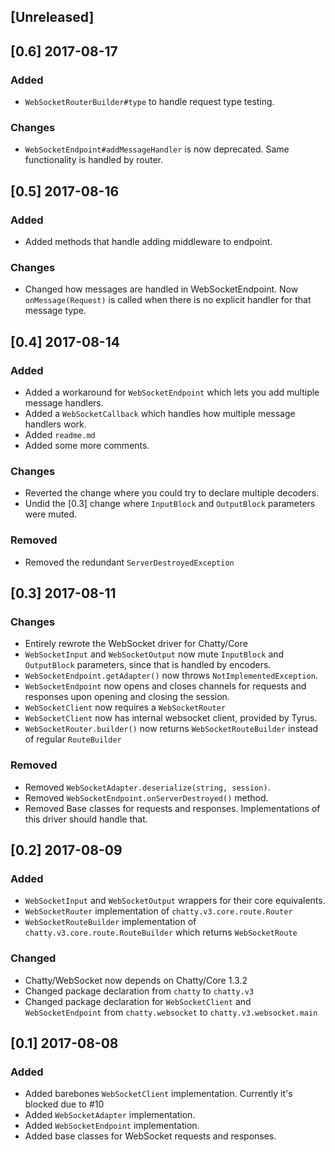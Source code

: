 ## [Unreleased]

## [0.6] 2017-08-17


### Added

- `WebSocketRouterBuilder#type` to handle request type testing.

### Changes

- `WebSocketEndpoint#addMessageHandler` is now deprecated. Same functionality is handled by router.

## [0.5] 2017-08-16

### Added 
- Added methods that handle adding middleware to endpoint.

### Changes

- Changed how messages are handled in WebSocketEndpoint. Now `onMessage(Request)` is called when there is no
explicit handler for that message type.

## [0.4] 2017-08-14

### Added

- Added a workaround for `WebSocketEndpoint` which lets you add multiple message handlers.
- Added a `WebSocketCallback` which handles how multiple message handlers work.
- Added `readme.md`
- Added some more comments.
 
### Changes

- Reverted the change where you could try to declare multiple decoders.
- Undid the [0.3] change where `InputBlock` and `OutputBlock` parameters were muted.

### Removed

- Removed the redundant `ServerDestroyedException`

## [0.3] 2017-08-11

### Changes

- Entirely rewrote the WebSocket driver for Chatty/Core
- `WebSocketInput` and `WebSocketOutput` now mute `InputBlock` and `OutputBlock` parameters,
since that is handled by encoders.
- `WebSocketEndpoint.getAdapter()` now throws `NotImplementedException`.
- `WebSocketEndpoint` now opens and closes channels for requests and responses upon opening and closing
the session.
- `WebSocketClient` now requires a `WebSocketRouter`
- `WebSocketClient` now has internal websocket client, provided by Tyrus.
- `WebSocketRouter.builder()` now returns `WebSocketRouteBuilder` instead of regular `RouteBuilder`

### Removed

- Removed `WebSocketAdapter.deserialize(string, session)`.
- Removed `WebSocketEndpoint.onServerDestroyed()` method.
- Removed Base classes for requests and responses. Implementations of this driver should handle that.


## [0.2] 2017-08-09

### Added 

- `WebSocketInput` and `WebSocketOutput` wrappers for their core equivalents.
- `WebSocketRouter` implementation of `chatty.v3.core.route.Router`
- `WebSocketRouteBuilder` implementation of `chatty.v3.core.route.RouteBuilder` which returns `WebSocketRoute`

### Changed

- Chatty/WebSocket now depends on Chatty/Core 1.3.2
- Changed package declaration from `chatty` to `chatty.v3`
- Changed package declaration for `WebSocketClient` and `WebSocketEndpoint` from `chatty.websocket` to `chatty.v3.websocket.main` 

## [0.1] 2017-08-08

### Added

- Added barebones `WebSocketClient` implementation. Currently it's blocked due to #10
- Added `WebSocketAdapter` implementation.
- Added `WebSocketEndpoint` implementation.
- Added base classes for WebSocket requests and responses.